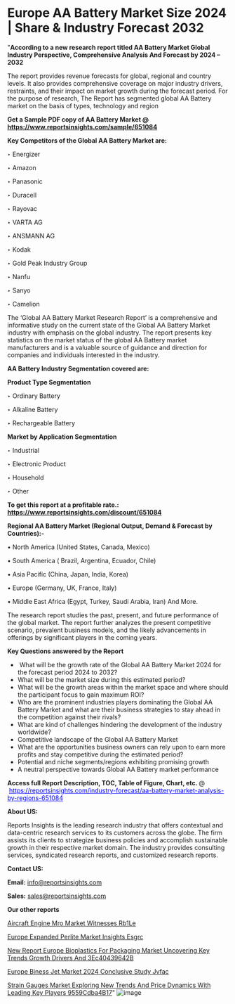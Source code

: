 # Europe AA Battery Market Size 2024 | Share & Industry Forecast 2032

"<strong>According to a new research report titled AA Battery Market Global Industry Perspective, Comprehensive Analysis And Forecast by 2024 – 2032</strong>

The report provides revenue forecasts for global, regional and country levels. It also provides comprehensive coverage on major industry drivers, restraints, and their impact on market growth during the forecast period. For the purpose of research, The Report has segmented global AA Battery market on the basis of types, technology and region

<strong>Get a Sample PDF copy of AA Battery Market </strong><strong>@<a href=https://www.reportsinsights.com/sample/651084 style=color:#0000ff;> https://www.reportsinsights.com/sample/651084</a></strong></font>

<strong>Key Competitors of the Global AA Battery Market are:</strong>

‣ Energizer

‣ Amazon

‣ Panasonic

‣ Duracell

‣ Rayovac

‣ VARTA AG

‣ ANSMANN AG

‣ Kodak

‣ Gold Peak Industry Group

‣ Nanfu

‣ Sanyo

‣ Camelion

The ‘Global AA Battery Market Research Report’ is a comprehensive and informative study on the current state of the Global AA Battery Market industry with emphasis on the global industry. The report presents key statistics on the market status of the global AA Battery market manufacturers and is a valuable source of guidance and direction for companies and individuals interested in the industry.

<strong>AA Battery Industry Segmentation covered are:</strong>

<strong>Product Type Segmentation</strong>

‣ Ordinary Battery

‣ Alkaline Battery

‣ Rechargeable Battery

<strong>Market by Application Segmentation</strong>

‣ Industrial

‣ Electronic Product

‣ Household

‣ Other

<strong>To get this report at a profitable rate.: <a href=https://www.reportsinsights.com/discount/651084 style=color:#0000ff;>https://www.reportsinsights.com/discount/651084</a></strong></font>

<strong>Regional AA Battery Market (Regional Output, Demand &amp; Forecast by Countries):-</strong>

• North America (United States, Canada, Mexico)

• South America ( Brazil, Argentina, Ecuador, Chile)

• Asia Pacific (China, Japan, India, Korea)

• Europe (Germany, UK, France, Italy)

• Middle East Africa (Egypt, Turkey, Saudi Arabia, Iran) And More.

The research report studies the past, present, and future performance of the global market. The report further analyzes the present competitive scenario, prevalent business models, and the likely advancements in offerings by significant players in the coming years.

<strong>Key Questions answered by the Report</strong>
<ul>
  <li> What will be the growth rate of the Global AA Battery Market 2024 for the forecast period 2024 to 2032?</li>
  <li>What will be the market size during this estimated period?</li>
  <li>What will be the growth areas within the market space and where should the participant focus to gain maximum ROI?</li>
  <li>Who are the prominent industries players dominating the Global AA Battery Market and what are their business strategies to stay ahead in the competition against their rivals?</li>
  <li>What are kind of challenges hindering the development of the industry worldwide?</li>
  <li>Competitive landscape of the Global AA Battery Market</li>
  <li>What are the opportunities business owners can rely upon to earn more profits and stay competitive during the estimated period?</li>
  <li>Potential and niche segments/regions exhibiting promising growth</li>
  <li>A neutral perspective towards Global AA Battery market performance</li>
</ul>
<strong>Access full Report Description, TOC, Table of Figure, Chart, etc. </strong>@  <a href=https://reportsinsights.com/industry-forecast/aa-battery-market-analysis-by-regions-651084 style=color:#0000ff;>https://reportsinsights.com/industry-forecast/aa-battery-market-analysis-by-regions-651084</a></font>

<strong><strong>About US</strong>:</strong>

Reports Insights is the leading research industry that offers contextual and data-centric research services to its customers across the globe. The firm assists its clients to strategize business policies and accomplish sustainable growth in their respective market domain. The industry provides consulting services, syndicated research reports, and customized research reports.

<strong>Contact US:</strong>

<p class=""""><b>Email:</b> <a href=mailto:info@reportsinsights.com>info@reportsinsights.com</a></p>
<p class=""""><b>Sales:</b> <a href=mailto:sales@reportsinsights.com>sales@reportsinsights.com</a></p>

<strong>Our other reports</strong>

<a href=https://www.linkedin.com/pulse/aircraft-engine-mro-market-witnesses-rb1le/>Aircraft Engine Mro Market Witnesses Rb1Le</a>

<a href=https://www.linkedin.com/pulse/europe-expanded-perlite-market-insights-esgrc/>Europe Expanded Perlite Market Insights Esgrc</a>

<a href=https://medium.com/@patelamau/new-report-europe-bioplastics-for-packaging-market-uncovering-key-trends-growth-drivers-and-3ec40439642b>New Report Europe Bioplastics For Packaging Market Uncovering Key Trends Growth Drivers And 3Ec40439642B</a>

<a href=https://www.linkedin.com/pulse/europe-biness-jet-market-2024-conclusive-study-jvfac/>Europe Biness Jet Market 2024 Conclusive Study Jvfac</a>

<a href=https://medium.com/@sakshideshmukh994/strain-gauges-market-exploring-new-trends-and-price-dynamics-with-leading-key-players-9559cdba4b17>Strain Gauges Market Exploring New Trends And Price Dynamics With Leading Key Players 9559Cdba4B17</a>"
![image](https://github.com/Reportsinsights123/RIgrowth/assets/158415881/6858e05d-04c2-4020-b937-a1702269913b)
